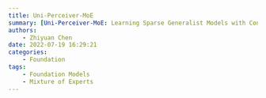 ```yaml
---
title: Uni-Perceiver-MoE
summary: [Uni-Perceiver-MoE: Learning Sparse Generalist Models with Conditional MoEs](https://arxiv.org/abs/2206.04674)[@UniPerceiverMoE]
authors:
    - Zhiyuan Chen
date: 2022-07-19 16:29:21
categories:
    - Foundation
tags:
    - Foundation Models
    - Mixture of Experts
---
```




